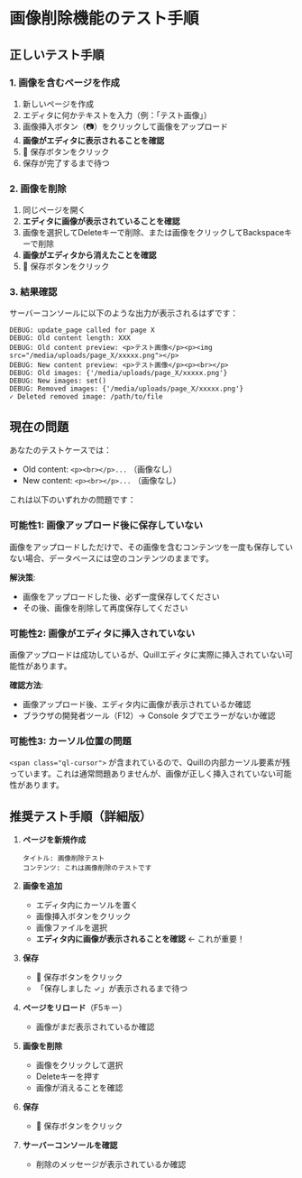 # 画像削除機能のテスト手順

## 正しいテスト手順

### 1. 画像を含むページを作成

1. 新しいページを作成
2. エディタに何かテキストを入力（例：「テスト画像」）
3. 画像挿入ボタン（📷）をクリックして画像をアップロード
4. **画像がエディタに表示されることを確認**
5. 💾 保存ボタンをクリック
6. 保存が完了するまで待つ

### 2. 画像を削除

1. 同じページを開く
2. **エディタに画像が表示されていることを確認**
3. 画像を選択してDeleteキーで削除、または画像をクリックしてBackspaceキーで削除
4. **画像がエディタから消えたことを確認**
5. 💾 保存ボタンをクリック

### 3. 結果確認

サーバーコンソールに以下のような出力が表示されるはずです：

```
DEBUG: update_page called for page X
DEBUG: Old content length: XXX
DEBUG: Old content preview: <p>テスト画像</p><p><img src="/media/uploads/page_X/xxxxx.png"></p>
DEBUG: New content preview: <p>テスト画像</p><p><br></p>
DEBUG: Old images: {'/media/uploads/page_X/xxxxx.png'}
DEBUG: New images: set()
DEBUG: Removed images: {'/media/uploads/page_X/xxxxx.png'}
✓ Deleted removed image: /path/to/file
```

## 現在の問題

あなたのテストケースでは：
- Old content: `<p><br></p>...` （画像なし）
- New content: `<p><br></p>...` （画像なし）

これは以下のいずれかの問題です：

### 可能性1: 画像アップロード後に保存していない

画像をアップロードしただけで、その画像を含むコンテンツを一度も保存していない場合、データベースには空のコンテンツのままです。

**解決策**: 
- 画像をアップロードした後、必ず一度保存してください
- その後、画像を削除して再度保存してください

### 可能性2: 画像がエディタに挿入されていない

画像アップロードは成功しているが、Quillエディタに実際に挿入されていない可能性があります。

**確認方法**:
- 画像アップロード後、エディタ内に画像が表示されているか確認
- ブラウザの開発者ツール（F12）→ Console タブでエラーがないか確認

### 可能性3: カーソル位置の問題

`<span class="ql-cursor">` が含まれているので、Quillの内部カーソル要素が残っています。これは通常問題ありませんが、画像が正しく挿入されていない可能性があります。

## 推奨テスト手順（詳細版）

1. **ページを新規作成**
   ```
   タイトル: 画像削除テスト
   コンテンツ: これは画像削除のテストです
   ```

2. **画像を追加**
   - エディタ内にカーソルを置く
   - 画像挿入ボタンをクリック
   - 画像ファイルを選択
   - **エディタ内に画像が表示されることを確認** ← これが重要！

3. **保存**
   - 💾 保存ボタンをクリック
   - 「保存しました ✓」が表示されるまで待つ

4. **ページをリロード**（F5キー）
   - 画像がまだ表示されているか確認

5. **画像を削除**
   - 画像をクリックして選択
   - Deleteキーを押す
   - 画像が消えることを確認

6. **保存**
   - 💾 保存ボタンをクリック

7. **サーバーコンソールを確認**
   - 削除のメッセージが表示されているか確認


